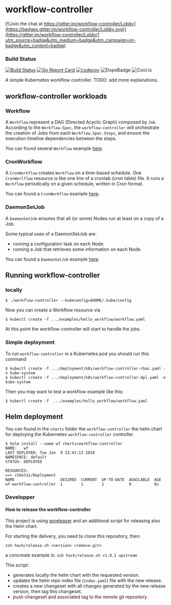 # workflow-controller

[![Join the chat at https://gitter.im/workflow-controller/Lobby](https://badges.gitter.im/workflow-controller/Lobby.svg)](https://gitter.im/workflow-controller/Lobby?utm_source=badge&utm_medium=badge&utm_campaign=pr-badge&utm_content=badge)

### Build Status
[![Build Status](https://travis-ci.org/AmadeusITGroup/workflow-controller.svg?branch=master)](https://travis-ci.org/AmadeusITGroup/workflow-controller)
[![Go Report Card](https://goreportcard.com/badge/github.com/amadeusitgroup/workflow-controller)](https://goreportcard.com/report/github.com/amadeusitgroup/workflow-controller)
[![codecov](https://codecov.io/gh/amadeusitgroup/workflow-controller/branch/master/graph/badge.svg)](https://codecov.io/gh/amadeusitgroup/workflow-controller)
![DopeBadge](https://img.shields.io/badge/Hightower-dope-C0C0C0.svg)
![Cool.io](https://img.shields.io/badge/project-COOL-green.svg)

A simple Kubernetes workflow controller. TODO: add more explanations.

## workflow-controller workloads

### Workflow

A `Workflow` represent a DAG (Directed Acyclic Graph) composed by `Job`. According to the `Workflow.Spec`, the `workflow-controller` will orchestrate the creation of Jobs from each `Workflow.Spec.Steps`, and ensure the execution timeline dependencies between the steps.

You can found several `Workflow`  example [here](examples/hello_workflow/).

### CronWorkflow

A `CronWorkflow` creates `Workflow` on a time-based schedule. One `CronWorlflow` resource is like one line of a crontab (cron table) file. It runs a `Workflow` periodically on a given schedule, written in Cron format.

You can found a `CronWorkflow`  example [here](examples/cronworflow.yaml).

### DaemonSetJob

A `DaemonSetJob` ensures that all (or some) Nodes run at least on a copy of a Job.

Some typical uses of a DaemonSetJob are:

- running a configuration task on each Node.
- running a Job that retrieves some information on each Node.

You can found a `DaemonSetJob`  example [here](examples/daemonsetjob.yaml).

## Running workflow-controller

### locally

```shell
$ ./workflow-controller --kubeconfig=$HOME/.kube/config
```

Now you can create a Workflow resource via

```shell
$ kubectl create -f .../examples/hello_workflow/workflow.yaml
```

At this point the workflow-controller will start to handle the jobs.

### Simple deployment

To run `workflow-controller` in a Kubernetes pod you should run this command

```shell
$ kubectl create -f .../deployment/k8s/workflow-controller-rbac.yaml -n kube-system
$ kubectl create -f .../deployment/k8s/workflow-controller-dpl.yaml -n kube-system
```

Then you may want to test a workflow example like this:

```shell
$ kubectl create -f  .../examples/hello_workflow/workflow.yaml
```

## Helm deployment

You can found in the `charts` folder the `workflow-controller` the helm chart for deploying the Kubernetes `workflow-controller` controller.

```shell
$ helm install --name wf charts/workflow-controller
NAME:   wf
LAST DEPLOYED: Tue Jan  9 23:41:13 2018
NAMESPACE: default
STATUS: DEPLOYED

RESOURCES:
==> v1beta1/Deployment
NAME                    DESIRED  CURRENT  UP-TO-DATE  AVAILABLE  AGE
wf-workflow-controller  1        1        1           0          0s
```


### Developper

#### How to release the workflow-controller

This project is using [goreleaser](https://goreleaser.com/) and an additional script for releasing also the Helm chart.

For starting the delivery, you need to clone this repository, then:

```shell
zsh hack/release.sh <version> <remove-git>
```

a concreate example is: ```zsh hack/release.sh v1.0.1 upstream```

This script:

- generates locally the helm chart with the requested version.
- updates the helm repo index file (```index.yaml```) file with the new release.
- creates a new changeset with all changes generated by the new release version, then tag this changeset.
- push changeset and associated tag to the remote git repository.
